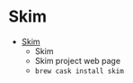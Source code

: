 # Skim
- [Skim](https://skim-app.sourceforge.io/)
  -  Skim
  - Skim project web page
  - `brew cask install skim`
